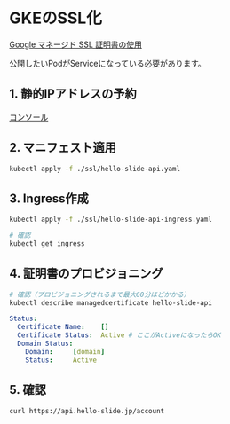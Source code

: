 # GKEのSSL化

[Google マネージド SSL 証明書の使用](https://cloud.google.com/kubernetes-engine/docs/how-to/managed-certs)

公開したいPodがServiceになっている必要があります。

## 1. 静的IPアドレスの予約

[コンソール](https://console.cloud.google.com/networking/addresses/add)

## 2. マニフェスト適用

```bash
kubectl apply -f ./ssl/hello-slide-api.yaml
```

## 3. Ingress作成

```bash
kubectl apply -f ./ssl/hello-slide-api-ingress.yaml

# 確認
kubectl get ingress
```

## 4. 証明書のプロビジョニング

```bash
# 確認（プロビジョニングされるまで最大60分ほどかかる）
kubectl describe managedcertificate hello-slide-api
```

```yaml
Status:
  Certificate Name:    []
  Certificate Status:  Active # ここがActiveになったらOK
  Domain Status:
    Domain:     [domain]
    Status:     Active
```

## 5. 確認

```bash
curl https://api.hello-slide.jp/account
```
